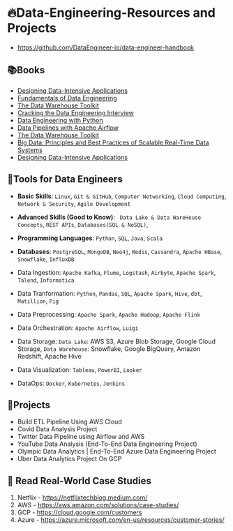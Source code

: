 # 🔥Data-Engineering-Resources and Projects

- https://github.com/DataEngineer-io/data-engineer-handbook

## 📚Books 

- [Designing Data-Intensive Applications]()
- [Fundamentals of Data Engineering]()
- [The Data Warehouse Toolkit]()
- [Cracking the Data Engineering Interview]()
- [Data Engineering with Python]()
- [Data Pipelines with Apache Airflow]()
- [The Data Warehouse Toolkit]()
- [Big Data: Principles and Best Practices of Scalable Real-Time Data Systems]()
- [Designing Data-Intensive Applications]()


## 🧰Tools for Data Engineers

- **Basic Skills**: `Linux`, `Git & GitHub`, `Computer Networking`, `Cloud Computing`, `Network & Security`, `Agile Development`
  
- **Advanced Skills (Good to Know)**: ` Data Lake & Data WareHouse Concepts`, `REST APIs`, `Databases(SQL & NoSQL)`,
  
- **Programming Languages**: `Python`, `SQL`, `Java`, `Scala`
  
- **Databases**: `PostgreSQL`, `MongoDB`, `Neo4j`, `Redis`, `Cassandra`, `Apache HBase`, `Snowflake`, `InfluxDB`

- Data Ingestion: `Apache Kafka`, `Flume`, `Logstash`, `Airbyte`, `Apache Spark`, `Talend`, `Informatica`

- Data Tranformation: `Python`, `Pandas`, `SQL`, `Apache Spark`, `Hive`, `dbt`, `Matillion`, `Pig`
  
- Data Preprocessing: `Apache Spark`, `Apache Hadoop`, `Apache Flink`
  
- Data Orchestration: `Apache Airflow`, `Luigi`
      
- Data Storage: `Data Lake`: AWS S3, Azure Blob Storage, Google Cloud Storage, `Data Warehouse`: Snowflake, Google BigQuery, Amazon Redshift, Apache Hive
  
- Data Visualization: `Tableau`, `PowerBI`, `Looker`
  
- DataOps: `Docker`, `Kubernetes`, `Jenkins`


## 📙Projects 

- Build ETL Pipeline Using AWS Cloud
- Covid Data Analysis Project
- Twitter Data Pipeline using Airflow and AWS 
- YouTube Data Analysis (End-To-End Data Engineering Project)
- Olympic Data Analytics | End-To-End Azure Data Engineering Project
- Uber Data Analytics Project On GCP

## 💼 Read Real-World Case Studies
1. Netflix - https://netflixtechblog.medium.com/
2. AWS - https://aws.amazon.com/solutions/case-studies/
3. GCP - https://cloud.google.com/customers
4. Azure - https://azure.microsoft.com/en-us/resources/customer-stories/





